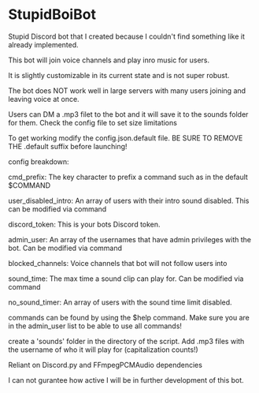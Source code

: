 # StupidBoiBot
Stupid Discord bot that I created because I couldn't find something like it already implemented. 

This bot will join voice channels and play inro music for users. 

It is slightly customizable in its current state and is not super robust.

The bot does NOT work well in large servers with many users joining and leaving voice at once.

Users can DM a .mp3 filet to the bot and it will save it to the sounds folder for them. Check the config file to set size limitations


To get working modify the config.json.default file. BE SURE TO REMOVE THE .default suffix before launching!



config breakdown:

cmd_prefix: The key character to prefix a command such as in the default $COMMAND

user_disabled_intro: An array of users with their intro sound disabled. This can be modified via command

discord_token: This is your bots Discord token.

admin_user: An array of the usernames that have admin privileges with the bot. Can be modified via command

blocked_channels: Voice channels that bot will not follow users into

sound_time: The max time a sound clip can play for. Can be modified via command

no_sound_timer: An array of users with the sound time limit disabled.



commands can be found by using the $help command. Make sure you are in the admin_user list to be able to use all commands!

create a 'sounds' folder in the directory of the script. Add .mp3 files with the username of who it will play for (capitalization counts!)

Reliant on Discord.py and FFmpegPCMAudio dependencies 

I can not gurantee how active I will be in further development of this bot.
